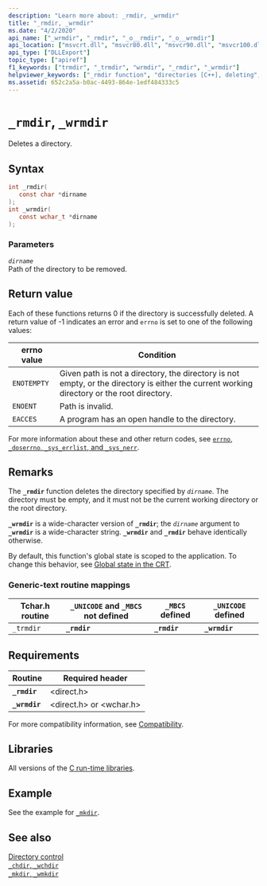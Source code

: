 ```yaml
---
description: "Learn more about: _rmdir, _wrmdir"
title: "_rmdir, _wrmdir"
ms.date: "4/2/2020"
api_name: ["_wrmdir", "_rmdir", "_o__rmdir", "_o__wrmdir"]
api_location: ["msvcrt.dll", "msvcr80.dll", "msvcr90.dll", "msvcr100.dll", "msvcr100_clr0400.dll", "msvcr110.dll", "msvcr110_clr0400.dll", "msvcr120.dll", "msvcr120_clr0400.dll", "ucrtbase.dll", "api-ms-win-crt-filesystem-l1-1-0.dll", "api-ms-win-crt-private-l1-1-0.dll"]
api_type: ["DLLExport"]
topic_type: ["apiref"]
f1_keywords: ["trmdir", "_trmdir", "wrmdir", "_rmdir", "_wrmdir"]
helpviewer_keywords: ["_rmdir function", "directories [C++], deleting", "rmdir function", "directories [C++], removing", "trmdir function", "_trmdir function", "_wrmdir function", "wrmdir function"]
ms.assetid: 652c2a5a-b0ac-4493-864e-1edf484333c5
---
```

# `_rmdir`, `_wrmdir`

Deletes a directory.

## Syntax

```C
int _rmdir(
   const char *dirname
);
int _wrmdir(
   const wchar_t *dirname
);
```

### Parameters

*`dirname`*\
Path of the directory to be removed.

## Return value

Each of these functions returns 0 if the directory is successfully deleted. A return value of -1 indicates an error and `errno` is set to one of the following values:

|errno value|Condition|
|-|-|
| `ENOTEMPTY` | Given path is not a directory, the directory is not empty, or the directory is either the current working directory or the root directory. |
| `ENOENT` | Path is invalid. |
| `EACCES` | A program has an open handle to the directory. |

For more information about these and other return codes, see [`errno`, `_doserrno`, `_sys_errlist`, and `_sys_nerr`](../errno-doserrno-sys-errlist-and-sys-nerr.md).

## Remarks

The **`_rmdir`** function deletes the directory specified by *`dirname`*. The directory must be empty, and it must not be the current working directory or the root directory.

**`_wrmdir`** is a wide-character version of **`_rmdir`**; the *`dirname`* argument to **`_wrmdir`** is a wide-character string. **`_wrmdir`** and **`_rmdir`** behave identically otherwise.

By default, this function's global state is scoped to the application. To change this behavior, see [Global state in the CRT](../global-state.md).

### Generic-text routine mappings

|Tchar.h routine|`_UNICODE` and `_MBCS` not defined|`_MBCS` defined|`_UNICODE` defined|
|---------------------|--------------------------------------|--------------------|-----------------------|
|`_trmdir`|**`_rmdir`**|**`_rmdir`**|**`_wrmdir`**|

## Requirements

|Routine|Required header|
|-------------|---------------------|
|**`_rmdir`**|\<direct.h>|
|**`_wrmdir`**|\<direct.h> or \<wchar.h>|

For more compatibility information, see [Compatibility](../compatibility.md).

## Libraries

All versions of the [C run-time libraries](../crt-library-features.md).

## Example

See the example for [`_mkdir`](mkdir-wmkdir.md).

## See also

[Directory control](../directory-control.md)\
[`_chdir`, `_wchdir`](chdir-wchdir.md)\
[`_mkdir`, `_wmkdir`](mkdir-wmkdir.md)

